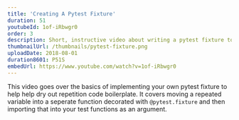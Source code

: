 ```yaml
---
title: 'Creating A Pytest Fixture'
duration: 51
youtubeId: 1of-iRbwgr0
order: 3
description: Short, instructive video about writing a pytest fixture to help dry out repetition code boilerplate.
thumbnailUrl: /thumbnails/pytest-fixture.png
uploadDate: 2018-08-01
duration8601: P51S
embedUrl: https://www.youtube.com/watch?v=1of-iRbwgr0
---
```


This video goes over the basics of implementing your own pytest fixture to help help dry out repetition code boilerplate.
It covers moving a repeated variable into a seperate function decorated with `@pytest.fixture` and then importing that into your test functions as an argument.
